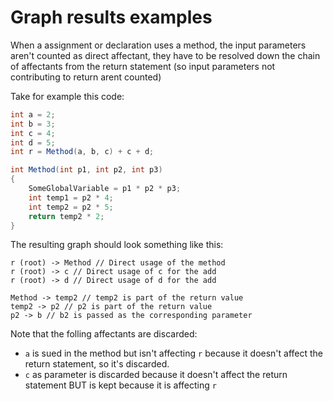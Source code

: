 # Graph results examples

When a assignment or declaration uses a method, the input parameters aren't counted as direct affectant, they have to be resolved down the chain of affectants from the return statement (so input parameters not contributing to return arent counted)

Take for example this code:
```cs
int a = 2;
int b = 3;
int c = 4;
int d = 5;
int r = Method(a, b, c) + c + d;

int Method(int p1, int p2, int p3)
{
    SomeGlobalVariable = p1 * p2 * p3;
    int temp1 = p2 * 4;
    int temp2 = p2 * 5;
    return temp2 * 2;
}
```

The resulting graph should look something like this:
```
r (root) -> Method // Direct usage of the method
r (root) -> c // Direct usage of c for the add
r (root) -> d // Direct usage of d for the add

Method -> temp2 // temp2 is part of the return value
temp2 -> p2 // p2 is part of the return value
p2 -> b // b2 is passed as the corresponding parameter 
```

Note that the folling affectants are discarded:
- `a` is sued in the method but isn't affecting `r` because it doesn't affect the return statement, so it's discarded.
- `c` as parameter is discarded because it doesn't affect the return statement BUT is kept because it is affecting `r`